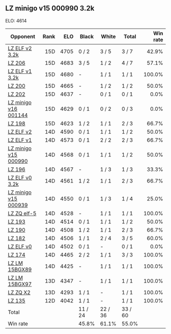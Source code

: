## LZ minigo v15 000990 3.2k ##

ELO: 4614

Opponent | Rank | ELO | Black | White | Total | Win rate
---------|-----:|----:|-------|-------|-------|-------:
[LZ ELF v2 3.2k](LZ%20ELF%20v2%203.2k.md) | 15D | 4705 | 0 / 2 | 3 / 5 | 3 / 7 | 42.9%
[LZ 206](LZ%20206.md) | 15D | 4683 | 3 / 5 | 1 / 2 | 4 / 7 | 57.1%
[LZ ELF v1 3.2k](LZ%20ELF%20v1%203.2k.md) | 15D | 4680 | - | 1 / 1 | 1 / 1 | 100.0%
[LZ 200](LZ%20200.md) | 15D | 4665 | - | 1 / 2 | 1 / 2 | 50.0%
[LZ 202](LZ%20202.md) | 15D | 4637 | - | 0 / 1 | 0 / 1 | 0.0%
[LZ minigo v16 001144](LZ%20minigo%20v16%20001144.md) | 15D | 4629 | 0 / 1 | 0 / 2 | 0 / 3 | 0.0%
[LZ 198](LZ%20198.md) | 15D | 4623 | 1 / 2 | 1 / 1 | 2 / 3 | 66.7%
[LZ ELF v2](LZ%20ELF%20v2.md) | 14D | 4590 | 0 / 1 | 1 / 1 | 1 / 2 | 50.0%
[LZ ELF v1](LZ%20ELF%20v1.md) | 14D | 4573 | 0 / 1 | 2 / 2 | 2 / 3 | 66.7%
[LZ minigo v15 000990](LZ%20minigo%20v15%20000990.md) | 14D | 4568 | 0 / 1 | 1 / 1 | 1 / 2 | 50.0%
[LZ 196](LZ%20196.md) | 14D | 4567 | - | 1 / 3 | 1 / 3 | 33.3%
[LZ ELF v0 3.2k](LZ%20ELF%20v0%203.2k.md) | 14D | 4561 | 1 / 2 | 1 / 1 | 2 / 3 | 66.7%
[LZ minigo v15 000939](LZ%20minigo%20v15%20000939.md) | 14D | 4550 | 0 / 1 | 1 / 3 | 1 / 4 | 25.0%
[LZ ZQ elf-5](LZ%20ZQ%20elf-5.md) | 14D | 4528 | - | 1 / 1 | 1 / 1 | 100.0%
[LZ 193](LZ%20193.md) | 14D | 4514 | 0 / 1 | 1 / 1 | 1 / 2 | 50.0%
[LZ 190](LZ%20190.md) | 14D | 4508 | 1 / 2 | 1 / 1 | 2 / 3 | 66.7%
[LZ 182](LZ%20182.md) | 14D | 4506 | 1 / 1 | 2 / 4 | 3 / 5 | 60.0%
[LZ ELF v0](LZ%20ELF%20v0.md) | 14D | 4502 | 0 / 1 | - | 0 / 1 | 0.0%
[LZ 174](LZ%20174.md) | 14D | 4465 | 2 / 2 | 1 / 1 | 3 / 3 | 100.0%
[LZ LM 15BGX89](LZ%20LM%2015BGX89.md) | 14D | 4425 | - | 1 / 1 | 1 / 1 | 100.0%
[LZ LM 15BGX97](LZ%20LM%2015BGX97.md) | 13D | 4347 | - | 1 / 1 | 1 / 1 | 100.0%
[LZ ZQ X2](LZ%20ZQ%20X2.md) | 13D | 4293 | 1 / 1 | - | 1 / 1 | 100.0%
[LZ 135](LZ%20135.md) | 12D | 4042 | 1 / 1 | - | 1 / 1 | 100.0%
Total | | | 11 / 24 | 22 / 36 | 33 / 60 | 
Win rate| | | 45.8% | 61.1% | 55.0% | 
